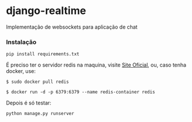 # django-realtime

Implementação de websockets para aplicação de chat

### Instalação
`
    pip install requirements.txt
`

É preciso ter o servidor redis na maquina, visite [Site Oficial](https://redis.io/), ou, caso tenha docker, use:

`
$ sudo docker pull redis
`


`
$ docker run -d -p 6379:6379 --name redis-container redis
`

Depois é só testar:

`
python manage.py runserver
`
